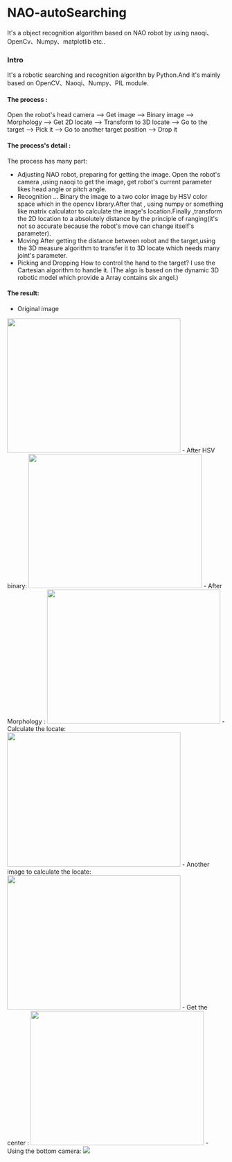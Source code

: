 # NAO-autoSearching
It's a object recognition algorithm based on NAO robot by using naoqi、OpenCv、Numpy、matplotlib etc.. 

### Intro

It's a robotic searching and recognition algorithn by Python.And it's mainly based on OpenCV、Naoqi、Numpy、PIL module.

#### The process :
Open the robot's head camera --> Get image -->  Binary image  --> Morphology -->  Get 2D locate --> Transform to 3D locate --> Go to the target  --> Pick it --> Go to  another target position --> Drop it 

#### The process's detail :
The process has many part:
* Adjusting NAO robot, preparing for getting the image.
Open the robot's camera ,using naoqi to get the image, get robot's current parameter likes head angle or pitch angle.
* Recognition ... 
Binary the image to a two color image by HSV color space which in the  opencv library.After that , using numpy or something like matrix calculator to calculate the image's location.Finally ,transform the 2D location to a absolutely distance by the principle of ranging(it's not so accurate because the robot's move can change itself's parameter).
* Moving 
  After getting the distance between robot and the target,using the 3D measure algorithm to transfer  it to 3D locate which needs many joint's parameter.
* Picking and Dropping
How to control the hand to the target? I use the Cartesian algorithm to handle it. (The algo is based on the dynamic 3D robotic model which provide a Array contains six angel.)

#### The result:
- Original image
<img  src="https://s1.ax1x.com/2018/11/28/FZnN5Q.png" width="400" height="310" />
- After HSV binary:
<img  src="https://s1.ax1x.com/2018/11/18/izofDU.png"  width="400" height="310" />
- After Morphology :
<img  src="https://s1.ax1x.com/2018/11/28/FZnRPJ.png"  width="400" height="310" />
- Calculate the locate:
<img  src="https://s1.ax1x.com/2018/11/18/izohbF.png"  width="400" height="310" />
- Another image to calculate the locate:
<img  src="https://s1.ax1x.com/2018/11/18/izoIUJ.png"  width="400" height="310" />
- Get the center :
<img  src="https://s1.ax1x.com/2018/11/18/izoWuT.png"  width="400" height="310" />
- Using the bottom camera:
<img  src="https://s1.ax1x.com/2018/11/28/FZntUg.png"  />
